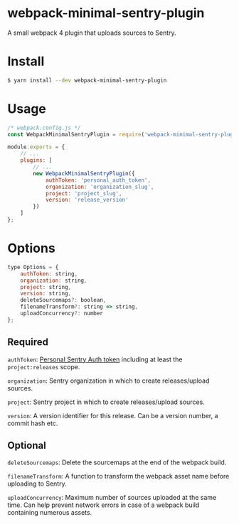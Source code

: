# webpack-minimal-sentry-plugin

A small webpack 4 plugin that uploads sources to Sentry.

# Install

```bash
$ yarn install --dev webpack-minimal-sentry-plugin
```

# Usage

```js
/* webpack.config.js */
const WebpackMinimalSentryPlugin = require('webpack-minimal-sentry-plugin');

module.exports = {
    // ...
    plugins: [
        // ...
        new WebpackMinimalSentryPlugin({
            authToken: 'personal_auth_token',
            organization: 'organization_slug',
            project: 'project_slug',
            version: 'release_version'
        })
    ]
};
```

# Options

```js
type Options = {
    authToken: string,
    organization: string,
    project: string,
    version: string,
    deleteSourcemaps?: boolean,
    filenameTransform?: string => string,
    uploadConcurrency?: number
};
```

## Required

`authToken`: [Personal Sentry Auth token](https://sentry.io/settings/account/api/auth-tokens/) including at least the `project:releases` scope.

`organization`: Sentry organization in which to create releases/upload sources.

`project`: Sentry project in which to create releases/upload sources.

`version`: A version identifier for this release. Can be a version number, a commit hash etc.

## Optional

`deleteSourcemaps`: Delete the sourcemaps at the end of the webpack build.

`filenameTransform`: A function to transform the webpack asset name before uploading to Sentry.

`uploadConcurrency`: Maximum number of sources uploaded at the same time. Can help prevent network errors in case of a webpack build containing numerous assets.
